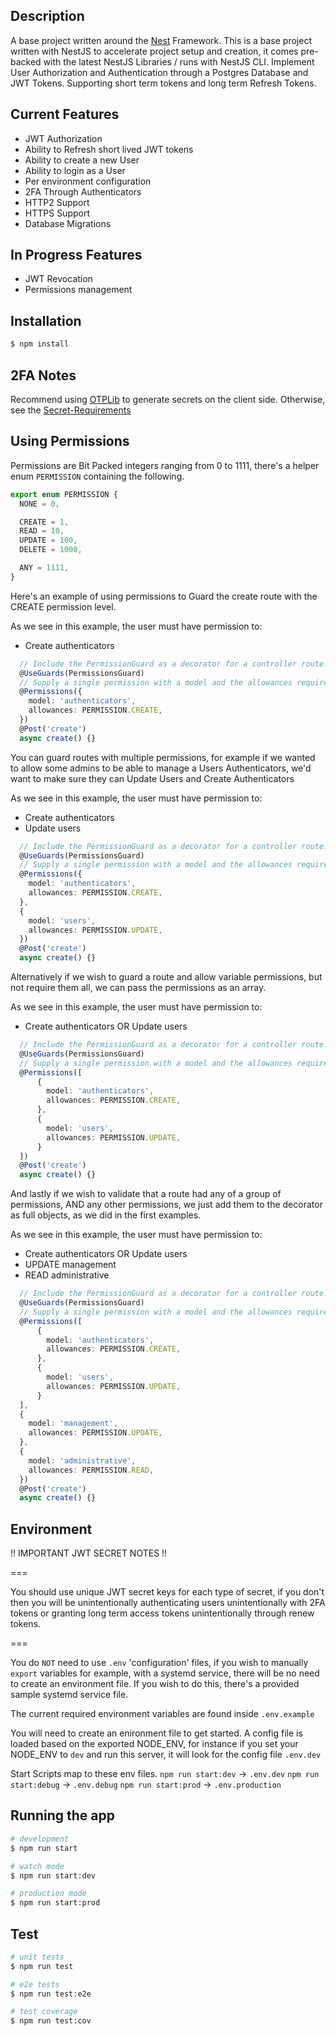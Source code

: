 ## Description

A base project written around the [Nest](https://github.com/nestjs/nest) Framework.
This is a base project written with NestJS to accelerate project setup and creation, it comes pre-backed with the latest NestJS Libraries / runs with NestJS CLI. Implement User Authorization and Authentication through a Postgres Database and JWT Tokens. Supporting short term tokens and long term Refresh Tokens.

## Current Features

- JWT Authorization
- Ability to Refresh short lived JWT tokens
- Ability to create a new User
- Ability to login as a User
- Per environment configuration
- 2FA Through Authenticators
- HTTP2 Support
- HTTPS Support
- Database Migrations

## In Progress Features

- JWT Revocation
- Permissions management

## Installation

```bash
$ npm install
```

## 2FA Notes

Recommend using [OTPLib](https://www.npmjs.com/package/otplib) to generate secrets on the client side.
Otherwise, see the [Secret-Requirements](https://www.npmjs.com/package/otplib#difference-between-authenticator-and-totp)

## Using Permissions

Permissions are Bit Packed integers ranging from 0 to 1111, there's a helper enum `PERMISSION` containing the following.

```ts
export enum PERMISSION {
  NONE = 0,

  CREATE = 1,
  READ = 10,
  UPDATE = 100,
  DELETE = 1000,

  ANY = 1111,
}
```

Here's an example of using permissions to Guard the create route with the CREATE permission level.

As we see in this example, the user must have permission to:

- Create authenticators

```ts
  // Include the PermissionGuard as a decorator for a controller route.
  @UseGuards(PermissionsGuard)
  // Supply a single permission with a model and the allowances required for the route.
  @Permissions({
    model: 'authenticators',
    allowances: PERMISSION.CREATE,
  })
  @Post('create')
  async create() {}
```

You can guard routes with multiple permissions, for example if we wanted to allow some admins to be able to manage a Users Authenticators, we'd want to make sure they can Update Users and Create Authenticators

As we see in this example, the user must have permission to:

- Create authenticators
- Update users

```ts
  // Include the PermissionGuard as a decorator for a controller route.
  @UseGuards(PermissionsGuard)
  // Supply a single permission with a model and the allowances required for the route.
  @Permissions({
    model: 'authenticators',
    allowances: PERMISSION.CREATE,
  },
  {
    model: 'users',
    allowances: PERMISSION.UPDATE,
  })
  @Post('create')
  async create() {}
```

Alternatively if we wish to guard a route and allow variable permissions, but not require them all, we can pass the permissions as an array.

As we see in this example, the user must have permission to:

- Create authenticators OR Update users

```ts
  // Include the PermissionGuard as a decorator for a controller route.
  @UseGuards(PermissionsGuard)
  // Supply a single permission with a model and the allowances required for the route.
  @Permissions([
      {
        model: 'authenticators',
        allowances: PERMISSION.CREATE,
      },
      {
        model: 'users',
        allowances: PERMISSION.UPDATE,
      }
  ])
  @Post('create')
  async create() {}
```

And lastly if we wish to validate that a route had any of a group of permissions, AND any other permissions, we just add them to the decorator as full objects, as we did in the first examples.

As we see in this example, the user must have permission to:

- Create authenticators OR Update users
- UPDATE management
- READ administrative

```ts
  // Include the PermissionGuard as a decorator for a controller route.
  @UseGuards(PermissionsGuard)
  // Supply a single permission with a model and the allowances required for the route.
  @Permissions([
      {
        model: 'authenticators',
        allowances: PERMISSION.CREATE,
      },
      {
        model: 'users',
        allowances: PERMISSION.UPDATE,
      }
  ],
  {
    model: 'management',
    allowances: PERMISSION.UPDATE,
  },
  {
    model: 'administrative',
    allowances: PERMISSION.READ,
  })
  @Post('create')
  async create() {}
```

## Environment

!! IMPORTANT JWT SECRET NOTES !!

===

You should use unique JWT secret keys for each type of secret, if you don't then you will be unintentionally authenticating users unintentionally with 2FA tokens or granting long term access tokens unintentionally through renew tokens.

===

You do `NOT` need to use `.env` 'configuration' files, if you wish to manually `export` variables for example, with a systemd service, there will be no need to create an environment file. If you wish to do this, there's a provided sample systemd service file.

The current required environment variables are found inside `.env.example`

You will need to create an enironment file to get started.
A config file is loaded based on the exported NODE_ENV, for instance
if you set your NODE_ENV to `dev` and run this server,
it will look for the config file `.env.dev`

Start Scripts map to these env files.
`npm run start:dev` -> `.env.dev`
`npm run start:debug` -> `.env.debug`
`npm run start:prod` -> `.env.production`

## Running the app

```bash
# development
$ npm run start

# watch mode
$ npm run start:dev

# production mode
$ npm run start:prod
```

## Test

```bash
# unit tests
$ npm run test

# e2e tests
$ npm run test:e2e

# test coverage
$ npm run test:cov
```
